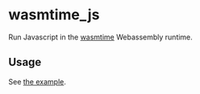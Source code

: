 # wasmtime_js

Run Javascript in the [wasmtime](https://github.com/bytecodealliance/wasmtime)
Webassembly runtime.

## Usage

See [the example](./examples/interop.rs).
